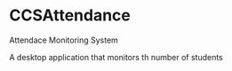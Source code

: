 # CCSAttendance
Attendace Monitoring System

A desktop application that monitors th number of students
